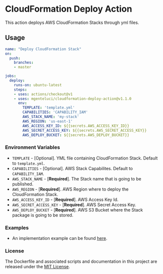 # CloudFormation Deploy Action

This action deploys AWS CloudFormation Stacks through yml files.

## Usage

```yml
name: "Deploy CloudFormation Stack"
on: 
  push:
    branches:
    - master

jobs:
  deploy:
    runs-on: ubuntu-latest
    steps:
    - uses: actions/checkout@v1
    - uses: mgenteluci/cloudformation-deploy-action@v1.1.0
      env:
        TEMPLATE: 'template.yml'
        CAPABILITIES: 'CAPABILITY_IAM'
        AWS_STACK_NAME: 'my-stack'
        AWS_REGION: 'us-east-1'
        AWS_ACCESS_KEY_ID: ${{secrets.AWS_ACCESS_KEY_ID}}
        AWS_SECRET_ACCESS_KEY: ${{secrets.AWS_SECRET_ACCESS_KEY}}
        AWS_DEPLOY_BUCKET: ${{secrets.AWS_DEPLOY_BUCKET}}
```

### Environment Variables

* `TEMPLATE` - [Optional]. YML file containing CloudFormation Stack. Default to `template.yml`.
* `CAPABILITIES` - [Optional]. AWS Stack Capabilites. Default to `CAPABILITY_IAM`.
* `AWS_STACK_NAME` - [**Required**]. The Stack name that is going to be published.
* `AWS_REGION` - [**Required**]. AWS Region where to deploy the CloudFormation Stack.
* `AWS_ACCESS_KEY_ID` - [**Required**]. AWS Access Key Id.
* `AWS_SECRET_ACCESS_KEY` - [**Required**]. AWS Secret Access Key.
* `AWS_DEPLOY_BUCKET` - [**Required**]. AWS S3 Bucket where the Stack package is going to be stored.

### Examples

* An implementation example can be found [here](https://github.com/MGenteluci/aws-sqs-cloudformation).

### License

The Dockerfile and associated scripts and documentation in this project are released under the [MIT License](LICENSE).
